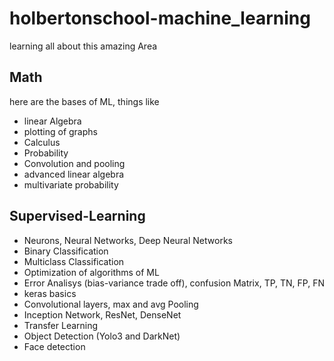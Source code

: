 # holbertonschool-machine_learning
learning all about this amazing Area

## Math
here are the bases of ML, things like
- linear Algebra
- plotting of graphs
- Calculus
- Probability
- Convolution and pooling
- advanced linear algebra
- multivariate probability

## Supervised-Learning
- Neurons, Neural Networks, Deep Neural Networks
- Binary Classification
- Multiclass Classification
- Optimization of algorithms of ML
- Error Analisys (bias-variance trade off), confusion Matrix, TP, TN, FP, FN
- keras basics
- Convolutional layers, max and avg Pooling
- Inception Network, ResNet, DenseNet
- Transfer Learning
- Object Detection (Yolo3 and DarkNet)
- Face detection
